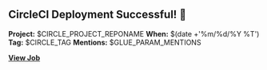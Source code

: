 ## CircleCI Deployment Successful! 🎉  
**Project:** $CIRCLE_PROJECT_REPONAME
**When:** $(date +'%m/%d/%Y %T')
**Tag:** $CIRCLE_TAG
**Mentions:** $GLUE_PARAM_MENTIONS

[**View Job**](${CIRCLE_BUILD_URL})